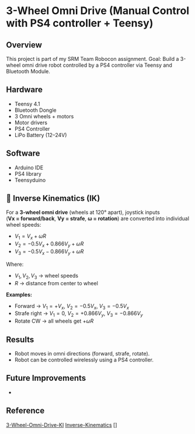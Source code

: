 # 3-Wheel Omni Drive (Manual Control with PS4 controller + Teensy)

## Overview
This project is part of my SRM Team Robocon assignment.
Goal: Build a 3-wheel omni drive robot controlled by a PS4 controller via Teensy and Bluetooth Module.

## Hardware
- Teensy 4.1
- Bluetooth Dongle
- 3 Omni wheels + motors
- Motor drivers
- PS4 Controller
- LiPo Battery (12–24V)

## Software
- Arduino IDE
- PS4 library
- Teensyduino

## 📐 Inverse Kinematics (IK)

For a **3-wheel omni drive** (wheels at 120° apart), joystick inputs  
(**Vx = forward/back**, **Vy = strafe**, **ω = rotation**) are converted into individual wheel speeds:

- $V_1 = V_x + \omega R$  
- $V_2 = -0.5V_x + 0.866V_y + \omega R$  
- $V_3 = -0.5V_x - 0.866V_y + \omega R$  

Where:  
- $V_1, V_2, V_3$ → wheel speeds  
- $R$ → distance from center to wheel  

**Examples:**  
- Forward → $V_1=+V_x$, $V_2=-0.5V_x$, $V_3=-0.5V_x$  
- Strafe right → $V_1=0$, $V_2=+0.866V_y$, $V_3=-0.866V_y$  
- Rotate CW → all wheels get $+\omega R$

## Results
- Robot moves in omni directions (forward, strafe, rotate).
- Robot can be controlled wirelessly using a PS4 controller.

## Future Improvements
- 

## Reference
[3-Wheel-Omni-Drive-KI](https://www.youtube.com/watch?v=wwQQnSWqB7A)
[Inverse-Kinematics](https://www.youtube.com/watch?v=1-FJhmey7vk)
[]
